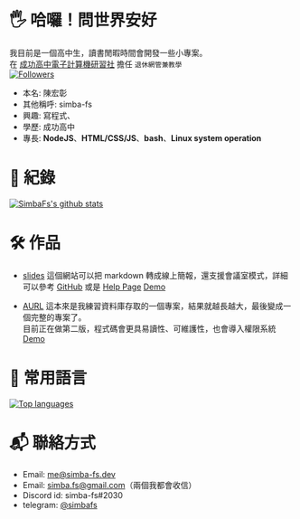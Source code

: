 # 🖐️ 哈囉！問世界安好
我目前是一個高中生，讀書閒暇時間會開發一些小專案。  
在 [成功高中電子計算機研習社](https://ckcsc.net) 擔任 `退休網管兼教學`  
[![Followers](https://img.shields.io/github/followers/simba-fs?style=flat-square)](https://github.com/simba-fs)

- 本名: 陳宏彰
- 其他稱呼: simba-fs
- 興趣: 寫程式、
- 學歷: 成功高中
- 專長: **NodeJS**、**HTML/CSS/JS**、**bash**、**Linux system operation**

# 🔗 紀錄
[![SimbaFs's github stats](https://github-readme-stats.vercel.app/api?username=simba-fs&show_icons=true&theme=nord)](https://github.com/simba-fs)

# 🛠 作品
- [slides](https://github.com/simba-fs/slides)
這個網站可以把 markdown 轉成線上簡報，還支援會議室模式，詳細可以參考 [GitHub](https://github.com/simba-fs/slides) 或是 [Help Page](https://slides.simba-fs.dev/h/how-to-use)
[Demo](https://slides.simba-fs.dev)

- [AURL](https://github.com/simba-fs/aurl)
這本來是我練習資料庫存取的一個專案，結果就越長越大，最後變成一個完整的專案了。  
目前正在做第二版，程式碼會更具易讀性、可維護性，也會導入權限系統  
[Demo](https://aurl.simba-fs.dev)

# 🔨 常用語言
[![Top languages](https://github-readme-stats.vercel.app/api/top-langs?username=simba-fs&show_icons=true&locale=en&layout=compact&theme=nord)](https://github.com/simba-fs)

# 📬 聯絡方式
- Email: [me@simba-fs.dev](mailto:me@simba-fs.dev) 
- Email: [simba.fs@gmail.com](mailto:simba.fs@gmail.com)（兩個我都會收信） 
- Discord id: simba-fs#2030
- telegram: [@simbafs](https://t.me/simbafs)
